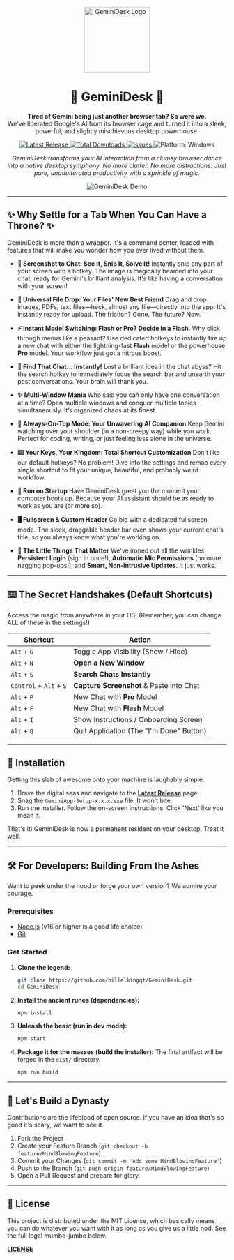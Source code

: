 <p align="center">
  <img src="https://raw.githubusercontent.com/hillelkingqt/GeminiDesk/main/icon.ico" alt="GeminiDesk Logo" width="150">
</p>

<h1 align="center">🚀 GeminiDesk 🚀</h1>

<p align="center">
  <strong>Tired of Gemini being just another browser tab? So were we.</strong>
  <br />
  We've liberated Google's AI from its browser cage and turned it into a sleek, powerful, and slightly mischievous desktop powerhouse.
</p>

<p align="center">
    <a href="https://github.com/hillelkingqt/GeminiDesk/releases/latest">
    <img src="https://img.shields.io/github/v/release/hillelkingqt/GeminiDesk?style=for-the-badge&logo=github&label=Latest%20Release&color=8ab4f8" alt="Latest Release">
  </a>
  <a href="https://github.com/hillelkingqt/GeminiDesk/releases">
    <img src="https://img.shields.io/github/downloads/hillelkingqt/GeminiDesk/total?style=for-the-badge&logo=github&color=c58af9" alt="Total Downloads">
  </a>
    <a href="https://github.com/hillelkingqt/GeminiDesk/issues">
    <img src="https://img.shields.io/github/issues/hillelkingqt/GeminiDesk?style=for-the-badge&logo=github&color=81c995" alt="Issues">
  </a>
  <img src="https://img.shields.io/badge/platform-Windows-0078D6?style=for-the-badge&logo=windows" alt="Platform: Windows">
</p>

<p align="center">
  <em>GeminiDesk transforms your AI interaction from a clumsy browser dance into a native desktop symphony. No more clutter. No more distractions. Just pure, unadulterated productivity with a sprinkle of magic.</em>
</p>

<p align="center">
  <img src="https://i.imgur.com/your-gif-url.gif" alt="GeminiDesk Demo">
</p>

---

## ✨ Why Settle for a Tab When You Can Have a Throne? ✨

GeminiDesk is more than a wrapper. It's a command center, loaded with features that will make you wonder how you ever lived without them.

* **📸 Screenshot to Chat: See It, Snip It, Solve It!**
    Instantly snip any part of your screen with a hotkey. The image is magically beamed into your chat, ready for Gemini's brilliant analysis. It's like having a conversation with your screen!

* **📁 Universal File Drop: Your Files' New Best Friend**
    Drag and drop images, PDFs, text files—heck, almost any file—directly into the app. It's instantly ready for upload. The friction? Gone. The future? Now.

* **⚡️ Instant Model Switching: Flash or Pro? Decide in a Flash.**
    Why click through menus like a peasant? Use dedicated hotkeys to instantly fire up a new chat with either the lightning-fast **Flash** model or the powerhouse **Pro** model. Your workflow just got a nitrous boost.

* **🔎 Find That Chat... Instantly!**
    Lost a brilliant idea in the chat abyss? Hit the search hotkey to immediately focus the search bar and unearth your past conversations. Your brain will thank you.

* **✨ Multi-Window Mania**
    Who said you can only have one conversation at a time? Open multiple windows and conquer multiple topics simultaneously. It’s organized chaos at its finest.

* **📌 Always-On-Top Mode: Your Unwavering AI Companion**
    Keep Gemini watching over your shoulder (in a non-creepy way) while you work. Perfect for coding, writing, or just feeling less alone in the universe.

* **⌨️ Your Keys, Your Kingdom: Total Shortcut Customization**
    Don't like our default hotkeys? No problem! Dive into the settings and remap every single shortcut to fit your unique, beautiful, and probably weird workflow.

* **🚀 Run on Startup**
    Have GeminiDesk greet you the moment your computer boots up. Because your AI assistant should be as ready to work as you are (or more so).

* **🖥️ Fullscreen & Custom Header**
    Go big with a dedicated fullscreen mode. The sleek, draggable header bar even shows your current chat's title, so you always know what you're working on.

* **🧠 The Little Things That Matter**
    We've ironed out all the wrinkles. **Persistent Login** (sign in once!), **Automatic Mic Permissions** (no more nagging pop-ups!), and **Smart, Non-Intrusive Updates**. It just works.

---

## ⌨️ The Secret Handshakes (Default Shortcuts)

Access the magic from anywhere in your OS. (Remember, you can change ALL of these in the settings!)

| Shortcut                      | Action                                      |
| ----------------------------- | ------------------------------------------- |
| `Alt` + `G`                   | Toggle App Visibility (Show / Hide)         |
| `Alt` + `N`                   | **Open a New Window** |
| `Alt` + `S`                   | **Search Chats Instantly** |
| `Control` + `Alt` + `S`       | **Capture Screenshot** & Paste into Chat    |
| `Alt` + `P`                   | New Chat with **Pro** Model                 |
| `Alt` + `F`                   | New Chat with **Flash** Model               |
| `Alt` + `I`                   | Show Instructions / Onboarding Screen       |
| `Alt` + `Q`                   | Quit Application (The "I'm Done" Button)    |

---

## 💾 Installation

Getting this slab of awesome onto your machine is laughably simple.

1.  Brave the digital seas and navigate to the [**Latest Release**](https://github.com/hillelkingqt/GeminiDesk/releases/latest) page.
2.  Snag the `GeminiApp-Setup-x.x.x.exe` file. It won't bite.
3.  Run the installer. Follow the on-screen instructions. Click 'Next' like you mean it.

That's it! GeminiDesk is now a permanent resident on your desktop. Treat it well.

---

## 🛠️ For Developers: Building From the Ashes

Want to peek under the hood or forge your own version? We admire your courage.

### Prerequisites
* [Node.js](https://nodejs.org/) (v16 or higher is a good life choice)
* [Git](https://git-scm.com/)

### Get Started

1.  **Clone the legend:**
    ```sh
    git clone https://github.com/hillelkingqt/GeminiDesk.git
    cd GeminiDesk
    ```

2.  **Install the ancient runes (dependencies):**
    ```sh
    npm install
    ```

3.  **Unleash the beast (run in dev mode):**
    ```sh
    npm start
    ```

4.  **Package it for the masses (build the installer):**
    The final artifact will be forged in the `dist/` directory.
    ```sh
    npm run build
    ```

---

## 🤝 Let's Build a Dynasty

Contributions are the lifeblood of open source. If you have an idea that's so good it's scary, we want to see it.

1.  Fork the Project
2.  Create your Feature Branch (`git checkout -b feature/MindBlowingFeature`)
3.  Commit your Changes (`git commit -m 'Add some MindBlowingFeature'`)
4.  Push to the Branch (`git push origin feature/MindBlowingFeature`)
5.  Open a Pull Request and prepare for glory.

---

## 📜 License

This project is distributed under the MIT License, which basically means you can do whatever you want with it as long as you give us a little nod. See the full legal mumbo-jumbo below.

[**LICENSE**](LICENSE)